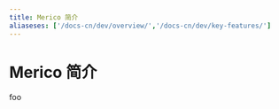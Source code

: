 ```yaml
---
title: Merico 简介
aliaseses: ['/docs-cn/dev/overview/','/docs-cn/dev/key-features/']
---
```


# Merico 简介
foo